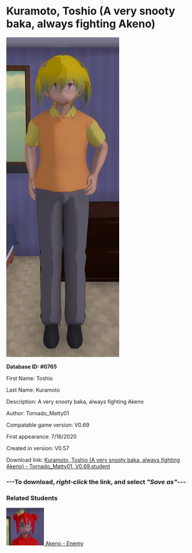 # Kuramoto, Toshio (A very snooty baka, always fighting Akeno)

<img src="../../Files/Images/Kuramoto, Toshio (A very snooty baka, always fighting Akeno).png" title="Kuramoto, Toshio (A very snooty baka, always fighting Akeno) - Tornado_Matty01, V0.69">

**Database ID: #0765**

First Name: Toshio

Last Name: Kuramoto

Description: A very snooty baka, always fighting Akeno

Author: Tornado_Matty01

Compatable game version: V0.69

First appearance: 7/16/2020

Created in version: V0.57

Download link: <a href="https://raw.githubusercontent.com/Arbiter1223/Daigaku-Gurashi-Custom-Students/master/Files/Student%20Files/Kuramoto%2C%20Toshio%20(A%20very%20snooty%20baka%2C%20always%20fighting%20Akeno)%20-%20Tornado_Matty01%2C%20V0.69.student">Kuramoto, Toshio (A very snooty baka, always fighting Akeno) - Tornado_Matty01, V0.69.student</a>

### ---**To download, _right-click_ the link, and select _"Save as"_**---

### Related Students

<a href="Hitomi, Akeno (A heartless, very serious person, always fighting Toshio).md"><img src="../../Files/Thumbs/Hitomi, Akeno (A heartless, very serious person, always fighting Toshio).png" height="100" width="100" title="Hitomi, Akeno (A heartless, very serious person, always fighting Toshio) - Tornado_Matty01, V0.69"></a><a href="Hitomi, Akeno (A heartless, very serious person, always fighting Toshio).md"> Akeno - Enemy</a>

